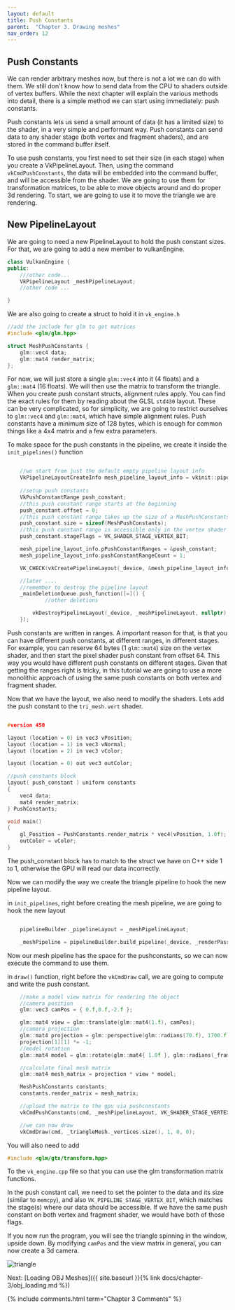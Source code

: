 ```yaml
---
layout: default
title: Push Constants
parent:  "Chapter 3. Drawing meshes"
nav_order: 12
---
```



## Push Constants
We can render arbitrary meshes now, but there is not a lot we can do with them. We still don't know how to send data from the CPU to shaders outside of vertex buffers.
While the next chapter will explain the various methods into detail, there is a simple method we can start using immediately: push constants.

Push constants lets us send a small amount of data (it has a limited size) to the shader, in a very simple and performant way. Push constants can send data to any shader stage (both vertex and fragment shaders), and are stored in the command buffer itself.

To use push constants, you first need to set their size (in each stage) when you create a VkPipelineLayout. Then, using the command `vkCmdPushConstants`, the data will be embedded into the command buffer, and will be accessible from the shader.
We are going to use them for transformation matrices, to be able to move objects around and do proper 3d rendering. To start, we are going to use it to move the triangle we are rendering.

## New PipelineLayout
We are going to need a new PipelineLayout to hold the push constant sizes. For that, we are going to add a new member to vulkanEngine.
```cpp
class VulkanEngine {
public:
	///other code...
	VkPipelineLayout _meshPipelineLayout;
	//other code ...

}
```

We are also going to create a struct to hold it in `vk_engine.h`

```cpp
//add the include for glm to get matrices
#include <glm/glm.hpp>

struct MeshPushConstants {
	glm::vec4 data;
	glm::mat4 render_matrix;
};
```

For now, we will just store a single `glm::vec4` into it (4 floats) and a `glm::mat4` (16 floats). We will then use the matrix to transform the triangle.
When you create push constant structs, alignment rules apply. You can find the exact rules for them by reading about the GLSL `std430` layout. These can be very complicated, so for simplicity, we are going to restrict ourselves to `glm::vec4` and `glm::mat4`, which have simple alignment rules. Push constants have a minimum size of 128  bytes, which is enough for common things like a 4x4 matrix and a few extra parameters.


To make space for the push constants in the pipeline, we create it inside the `init_pipelines()` function

```cpp

	//we start from just the default empty pipeline layout info
	VkPipelineLayoutCreateInfo mesh_pipeline_layout_info = vkinit::pipeline_layout_create_info();
    
	//setup push constants
	VkPushConstantRange push_constant;
	//this push constant range starts at the beginning
	push_constant.offset = 0;
	//this push constant range takes up the size of a MeshPushConstants struct
	push_constant.size = sizeof(MeshPushConstants);
	//this push constant range is accessible only in the vertex shader
	push_constant.stageFlags = VK_SHADER_STAGE_VERTEX_BIT;

	mesh_pipeline_layout_info.pPushConstantRanges = &push_constant;
	mesh_pipeline_layout_info.pushConstantRangeCount = 1;

	VK_CHECK(vkCreatePipelineLayout(_device, &mesh_pipeline_layout_info, nullptr, &_meshPipelineLayout));

	//later ....
	//remember to destroy the pipeline layout
	_mainDeletionQueue.push_function([=]() {
        	//other deletions

		vkDestroyPipelineLayout(_device, _meshPipelineLayout, nullptr);
	});

```

Push constants are written in ranges. A important reason for that, is that you can have different push constants, at different ranges, in different stages.
For example, you can reserve 64 bytes (1 `glm::mat4`) size on the vertex shader, and then start the pixel shader push constant from offset 64. This way you would have different push constants on different stages.
Given that getting the ranges right is tricky, in this tutorial we are going to use a more monolithic approach of using the same push constants on both vertex and fragment shader. 

Now that we have the layout, we also need to modify the shaders. Lets add the push constant to the `tri_mesh.vert` shader.

```cpp

#version 450

layout (location = 0) in vec3 vPosition;
layout (location = 1) in vec3 vNormal;
layout (location = 2) in vec3 vColor;

layout (location = 0) out vec3 outColor;

//push constants block
layout( push_constant ) uniform constants
{
	vec4 data;
	mat4 render_matrix;
} PushConstants;

void main() 
{	
	gl_Position = PushConstants.render_matrix * vec4(vPosition, 1.0f);
	outColor = vColor;
}
```

The push_constant block has to match to the struct we have on C++ side 1 to 1, otherwise the GPU will read our data incorrectly.

Now we can modify the way we create the triangle pipeline to hook the new pipeline layout.


in `init_pipelines`, right before creating the mesh pipeline, we are going to hook the new layout


```cpp

    pipelineBuilder._pipelineLayout = _meshPipelineLayout;

    _meshPipeline = pipelineBuilder.build_pipeline(_device, _renderPass);
```

Now our mesh pipeline has the space for the pushconstants, so we can now execute the command to use them.

in `draw()` function, right before the `vkCmdDraw` call, we are going to compute and write the push constant.

```cpp
    //make a model view matrix for rendering the object
    //camera position
    glm::vec3 camPos = { 0.f,0.f,-2.f };

    glm::mat4 view = glm::translate(glm::mat4(1.f), camPos);
    //camera projection
    glm::mat4 projection = glm::perspective(glm::radians(70.f), 1700.f / 900.f, 0.1f, 200.0f);
    projection[1][1] *= -1;
    //model rotation
    glm::mat4 model = glm::rotate(glm::mat4{ 1.0f }, glm::radians(_frameNumber * 0.4f), glm::vec3(0, 1, 0));

    //calculate final mesh matrix
    glm::mat4 mesh_matrix = projection * view * model;

    MeshPushConstants constants;
    constants.render_matrix = mesh_matrix;

    //upload the matrix to the gpu via pushconstants
    vkCmdPushConstants(cmd, _meshPipelineLayout, VK_SHADER_STAGE_VERTEX_BIT, 0, sizeof(MeshPushConstants), &constants);

    //we can now draw
    vkCmdDraw(cmd, _triangleMesh._vertices.size(), 1, 0, 0);

```
You will also need to add 

```cpp
#include <glm/gtx/transform.hpp>
``` 
To the `vk_engine.cpp` file so that you can use the glm transformation matrix functions.

In the push constant call, we need to set the pointer to the data and its size (similar to `memcpy`), and also `VK_PIPELINE_STAGE_VERTEX_BIT`, which matches the stage(s) where our data should be accessible. If we have the same push constant on both vertex and fragment shader, we would have both of those flags.

If you now run the program, you will see the triangle spinning in the window, upside down. By modifying `camPos` and the view matrix in general, you can now create a 3d camera.


![triangle]({{site.baseurl}}/diagrams/spinTriangle.gif)

Next: [Loading OBJ Meshes]({{ site.baseurl }}{% link docs/chapter-3/obj_loading.md %})

{% include comments.html term="Chapter 3 Comments" %}
